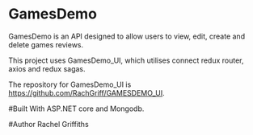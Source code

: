 # GamesDemo


GamesDemo is an API designed to allow users to view, edit, create and delete games reviews.

This project uses GamesDemo_UI, which utilises connect redux router, axios and redux sagas.

The repository for  GamesDemo_UI is https://github.com/RachGriff/GAMESDEMO_UI.

#Built With
ASP.NET core and Mongodb.



#Author
Rachel Griffiths

